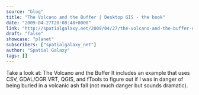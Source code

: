 ```yaml
---
source: "blog"
title: "The Volcano and the Buffer | Desktop GIS - the book"
date: "2009-04-27T20:08:48+0000"
link: "http://spatialgalaxy.net/2009/04/27/the-volcano-and-the-buffer-desktop-gis-the-book/"
draft: "false"
showcase: "planet"
subscribers: ["spatialgalaxy_net"]
author: "Spatial Galaxy"
tags: []
---
```


Take a look at: The Volcano and the Buffer
It includes an example that uses CSV, GDAL/OGR VRT, QGIS, and fTools to figure out if I was in danger of being buried in a volcanic ash fall (not much danger but sounds dramatic).

